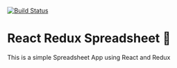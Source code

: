 [![Build Status](https://travis-ci.org/adhywiranata/react-redux-spreadsheet.svg?branch=master)](https://travis-ci.org/adhywiranata/react-redux-spreadsheet)

# React Redux Spreadsheet 📔

This is a simple Spreadsheet App using React and Redux
